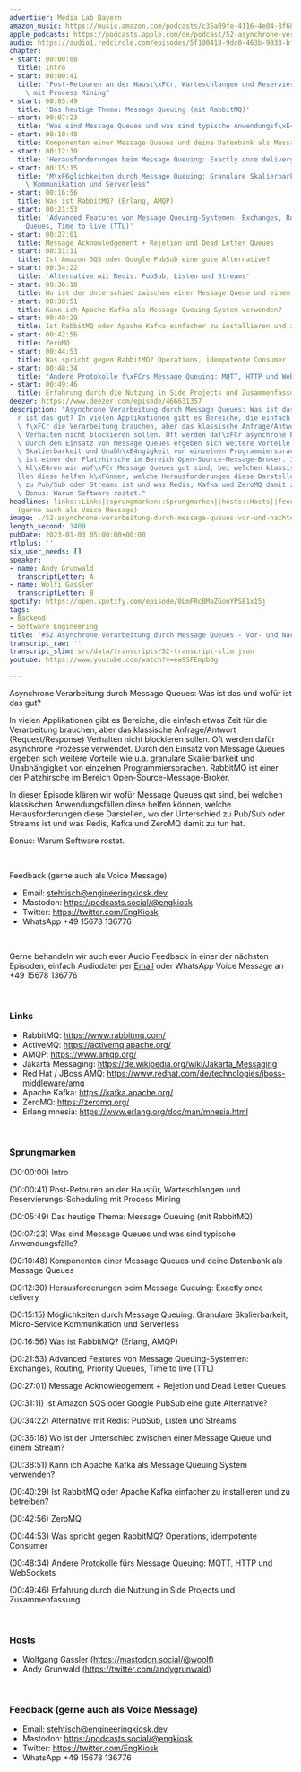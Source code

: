 ```yaml
---
advertiser: Media Lab Bayern
amazon_music: https://music.amazon.com/podcasts/c35a09fe-4116-4e04-8f68-77d61b112e46/episodes/1f4e3a28-fb66-48c5-a59b-55aa5b4528fa/engineering-kiosk-52-asynchrone-verarbeitung-durch-message-queues---vor--und-nachteile
apple_podcasts: https://podcasts.apple.com/de/podcast/52-asynchrone-verarbeitung-durch-message-queues-vor/id1603082924?i=1000591978596
audio: https://audio1.redcircle.com/episodes/5f100418-9dc0-463b-9033-bf99e1b6da3c/stream.mp3
chapter:
- start: 00:00:00
  title: Intro
- start: 00:00:41
  title: "Post-Retouren an der Haust\xFCr, Warteschlangen und Reservierungs-Scheduling\
    \ mit Process Mining"
- start: 00:05:49
  title: 'Das heutige Thema: Message Queuing (mit RabbitMQ)'
- start: 00:07:23
  title: "Was sind Message Queues und was sind typische Anwendungsf\xE4lle?"
- start: 00:10:48
  title: Komponenten einer Message Queues und deine Datenbank als Message Queues
- start: 00:12:30
  title: 'Herausforderungen beim Message Queuing: Exactly once delivery'
- start: 00:15:15
  title: "M\xF6glichkeiten durch Message Queuing: Granulare Skalierbarkeit, Micro-Service\
    \ Kommunikation und Serverless"
- start: 00:16:56
  title: Was ist RabbitMQ? (Erlang, AMQP)
- start: 00:21:53
  title: 'Advanced Features von Message Queuing-Systemen: Exchanges, Routing, Priority
    Queues, Time to live (TTL)'
- start: 00:27:01
  title: Message Acknowledgement + Rejetion und Dead Letter Queues
- start: 00:31:11
  title: Ist Amazon SQS oder Google PubSub eine gute Alternative?
- start: 00:34:22
  title: 'Alternative mit Redis: PubSub, Listen und Streams'
- start: 00:36:18
  title: Wo ist der Unterschied zwischen einer Message Queue und einem Stream?
- start: 00:38:51
  title: Kann ich Apache Kafka als Message Queuing System verwenden?
- start: 00:40:29
  title: Ist RabbitMQ oder Apache Kafka einfacher zu installieren und zu betreiben?
- start: 00:42:56
  title: ZeroMQ
- start: 00:44:53
  title: Was spricht gegen RabbitMQ? Operations, idempotente Consumer
- start: 00:48:34
  title: "Andere Protokolle f\xFCrs Message Queuing: MQTT, HTTP und WebSockets"
- start: 00:49:46
  title: Erfahrung durch die Nutzung in Side Projects und Zusammenfassung
deezer: https://www.deezer.com/episode/466631357
description: "Asynchrone Verarbeitung durch Message Queues: Was ist das und wof\xFC\
  r ist das gut? In vielen Applikationen gibt es Bereiche, die einfach etwas Zeit\
  \ f\xFCr die Verarbeitung brauchen, aber das klassische Anfrage/Antwort (Request/Response)\
  \ Verhalten nicht blockieren sollen. Oft werden daf\xFCr asynchrone Prozesse verwendet.\
  \ Durch den Einsatz von Message Queues ergeben sich weitere Vorteile wie u.a. granulare\
  \ Skalierbarkeit und Unabh\xE4ngigkeit von einzelnen Programmiersprachen. RabbitMQ\
  \ ist einer der Platzhirsche im Bereich Open-Source-Message-Broker. In dieser Episode\
  \ kl\xE4ren wir wof\xFCr Message Queues gut sind, bei welchen klassischen Anwendungsf\xE4\
  llen diese helfen k\xF6nnen, welche Herausforderungen diese Darstellen, wo der Unterschied\
  \ zu Pub/Sub oder Streams ist und was Redis, Kafka und ZeroMQ damit zu tun hat.\
  \ Bonus: Warum Software rostet."
headlines: links::Links||sprungmarken::Sprungmarken||hosts::Hosts||feedback-gerne-auch-als-voice-message::Feedback
  (gerne auch als Voice Message)
image: ./52-asynchrone-verarbeitung-durch-message-queues-vor-und-nachteile.jpg
length_second: 3409
pubDate: 2023-01-03 05:00:00+00:00
rtlplus: ''
six_user_needs: []
speaker:
- name: Andy Grunwald
  transcriptLetter: A
- name: Wolfi Gassler
  transcriptLetter: B
spotify: https://open.spotify.com/episode/0LmFRcBMaZGonYPSE1x15j
tags:
- Backend
- Software Engineering
title: '#52 Asynchrone Verarbeitung durch Message Queues - Vor- und Nachteile'
transcript_raw: ''
transcript_slim: src/data/transcripts/52-transcript-slim.json
youtube: https://www.youtube.com/watch?v=ew9SFEmpbOg

---
```

<p>Asynchrone Verarbeitung durch Message Queues: Was ist das und wofür ist das gut?</p><p>In vielen Applikationen gibt es Bereiche, die einfach etwas Zeit für die Verarbeitung brauchen, aber das klassische Anfrage/Antwort (Request/Response) Verhalten nicht blockieren sollen. Oft werden dafür asynchrone Prozesse verwendet. Durch den Einsatz von Message Queues ergeben sich weitere Vorteile wie u.a. granulare Skalierbarkeit und Unabhängigkeit von einzelnen Programmiersprachen. RabbitMQ ist einer der Platzhirsche im Bereich Open-Source-Message-Broker.</p><p>In dieser Episode klären wir wofür Message Queues gut sind, bei welchen klassischen Anwendungsfällen diese helfen können, welche Herausforderungen diese Darstellen, wo der Unterschied zu Pub/Sub oder Streams ist und was Redis, Kafka und ZeroMQ damit zu tun hat.</p><p>Bonus: Warum Software rostet.</p><p><br></p><p>Feedback (gerne auch als Voice Message)</p><ul><li>Email: <a href="mailto:stehtisch@engineeringkiosk.dev" rel="nofollow">stehtisch@engineeringkiosk.dev</a></li><li>Mastodon: <a href="https://podcasts.social/@engkiosk" rel="nofollow">https://podcasts.social/@engkiosk</a></li><li>Twitter: <a href="https://twitter.com/EngKiosk" rel="nofollow">https://twitter.com/EngKiosk</a></li><li>WhatsApp +49 15678 136776</li></ul><p><br></p><p>Gerne behandeln wir auch euer Audio Feedback in einer der nächsten Episoden, einfach Audiodatei per <a href="https://engineeringkiosk.dev/kontakt/">Email</a> oder WhatsApp Voice Message an +49 15678 136776</p><p><br></p><h3 id="links">Links</h3><ul><li>RabbitMQ: <a href="https://www.rabbitmq.com/" rel="nofollow">https://www.rabbitmq.com/</a></li><li>ActiveMQ: <a href="https://activemq.apache.org/" rel="nofollow">https://activemq.apache.org/</a></li><li>AMQP: <a href="https://www.amqp.org/" rel="nofollow">https://www.amqp.org/</a></li><li>Jakarta Messaging: <a href="https://de.wikipedia.org/wiki/Jakarta_Messaging" rel="nofollow">https://de.wikipedia.org/wiki/Jakarta_Messaging</a></li><li>Red Hat / JBoss AMQ: <a href="https://www.redhat.com/de/technologies/jboss-middleware/amq" rel="nofollow">https://www.redhat.com/de/technologies/jboss-middleware/amq</a></li><li>Apache Kafka: <a href="https://kafka.apache.org/" rel="nofollow">https://kafka.apache.org/</a></li><li>ZeroMQ: <a href="https://zeromq.org/" rel="nofollow">https://zeromq.org/</a></li><li>Erlang mnesia: <a href="https://www.erlang.org/doc/man/mnesia.html" rel="nofollow">https://www.erlang.org/doc/man/mnesia.html</a></li></ul><p><br></p><h3 id="sprungmarken">Sprungmarken</h3><p><span>(00:00:00) Intro</span></p><p><span>(00:00:41) Post-Retouren an der Haustür, Warteschlangen und Reservierungs-Scheduling mit Process Mining</span></p><p><span>(00:05:49) Das heutige Thema: Message Queuing (mit RabbitMQ)</span></p><p><span>(00:07:23) Was sind Message Queues und was sind typische Anwendungsfälle?</span></p><p><span>(00:10:48) Komponenten einer Message Queues und deine Datenbank als Message Queues</span></p><p><span>(00:12:30) Herausforderungen beim Message Queuing: Exactly once delivery</span></p><p><span>(00:15:15) Möglichkeiten durch Message Queuing: Granulare Skalierbarkeit, Micro-Service Kommunikation und Serverless</span></p><p><span>(00:16:56) Was ist RabbitMQ? (Erlang, AMQP)</span></p><p><span>(00:21:53) Advanced Features von Message Queuing-Systemen: Exchanges, Routing, Priority Queues, Time to live (TTL)</span></p><p><span>(00:27:01) Message Acknowledgement + Rejetion und Dead Letter Queues</span></p><p><span>(00:31:11) Ist Amazon SQS oder Google PubSub eine gute Alternative?</span></p><p><span>(00:34:22) Alternative mit Redis: PubSub, Listen und Streams</span></p><p><span>(00:36:18) Wo ist der Unterschied zwischen einer Message Queue und einem Stream?</span></p><p><span>(00:38:51) Kann ich Apache Kafka als Message Queuing System verwenden?</span></p><p><span>(00:40:29) Ist RabbitMQ oder Apache Kafka einfacher zu installieren und zu betreiben?</span></p><p><span>(00:42:56) ZeroMQ</span></p><p><span>(00:44:53) Was spricht gegen RabbitMQ? Operations, idempotente Consumer</span></p><p><span>(00:48:34) Andere Protokolle fürs Message Queuing: MQTT, HTTP und WebSockets</span></p><p><span>(00:49:46) Erfahrung durch die Nutzung in Side Projects und Zusammenfassung</span></p><p><br></p><h3 id="hosts">Hosts</h3><ul><li>Wolfgang Gassler (<a href="https://mastodon.social/@woolf" rel="nofollow">https://mastodon.social/@woolf</a>)</li><li>Andy Grunwald (<a href="https://twitter.com/andygrunwald" rel="nofollow">https://twitter.com/andygrunwald</a>)</li></ul><p><br></p><h3 id="feedback-gerne-auch-als-voice-message">Feedback (gerne auch als Voice Message)</h3><ul><li>Email: <a href="mailto:stehtisch@engineeringkiosk.dev" rel="nofollow">stehtisch@engineeringkiosk.dev</a></li><li>Mastodon: <a href="https://podcasts.social/@engkiosk" rel="nofollow">https://podcasts.social/@engkiosk</a></li><li>Twitter: <a href="https://twitter.com/EngKiosk" rel="nofollow">https://twitter.com/EngKiosk</a></li><li>WhatsApp +49 15678 136776</li></ul>